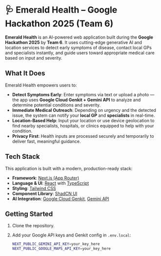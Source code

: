 # 🩺 Emerald Health – Google Hackathon 2025 (Team 6)

**Emerald Health** is an AI-powered web application built during the **Google Hackathon 2025** by **Team 6**. It uses cutting-edge generative AI and location services to detect early symptoms of disease, contact local GPs and specialists instantly, and guide users toward appropriate medical care based on input and severity.

## What It Does

Emerald Health empowers users to:

- **Detect Symptoms Early**: Enter symptoms via text or upload a photo — the app uses **Google Cloud Genkit + Gemini API** to analyze and determine potential conditions and severity.
- **Immediate Medical Outreach**: Depending on urgency and the detected issue, the system can notify your **local GP** and **specialists** in real-time.
- **Location-Based Help**: Input your location or use device geolocation to find nearby specialists, hospitals, or clinics equipped to help with your condition.
- **Privacy First**: Health inputs are processed securely and temporarily to deliver fast, meaningful guidance.

## Tech Stack

This application is built with a modern, production-ready stack:

- **Framework**: [Next.js (App Router)](https://nextjs.org/docs/app)
- **Language & UI**: [React](https://reactjs.org/) with [TypeScript](https://www.typescriptlang.org/)
- **Styling**: [Tailwind CSS](https://tailwindcss.com/)
- **Component Library**: [ShadCN UI](https://ui.shadcn.com/)
- **AI Integration**: [Google Cloud Genkit](https://cloud.google.com/genkit), [Gemini API](https://ai.google.dev/)

## Getting Started

1. Clone the repository.
2. Add your Google API keys and Genkit config in `.env.local`:

   ```bash
   NEXT_PUBLIC_GEMINI_API_KEY=your_key_here
   NEXT_PUBLIC_GOOGLE_MAPS_API_KEY=your_key_here

